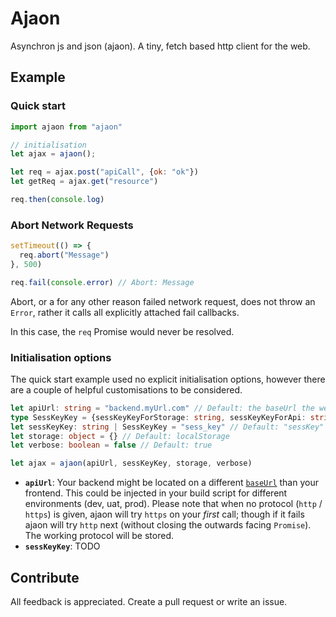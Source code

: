 # Ajaon

Asynchron js and json (ajaon). A tiny, fetch based http client for the web.



## Example

### Quick start

```js
import ajaon from "ajaon"

// initialisation
let ajax = ajaon();

let req = ajax.post("apiCall", {ok: "ok"})
let getReq = ajax.get("resource")

req.then(console.log)
```

### Abort Network Requests

```js
setTimeout(() => {
  req.abort("Message")
}, 500)

req.fail(console.error) // Abort: Message
```

Abort, or a for any other reason failed network request, does not throw an `Error`, rather it calls all explicitly attached fail callbacks.

In this case, the `req` Promise would never be resolved.

### Initialisation options

The quick start example used no explicit initialisation options, however there are a couple of helpful customisations to be considered. 

```ts
let apiUrl: string = "backend.myUrl.com" // Default: the baseUrl the website is renderd on
type SessKeyKey = {sessKeyKeyForStorage: string, sessKeyKeyForApi: string}
let sessKeyKey: string | SessKeyKey = "sess_key" // Default: "sessKey"
let storage: object = {} // Default: localStorage
let verbose: boolean = false // Default: true

let ajax = ajaon(apiUrl, sessKeyKey, storage, verbose)
```

* **`apiUrl`**: Your backend might be located on a different [`baseUrl`]("https://www.npmjs.com/package/get-base-url") than your frontend. This could be injected in your build script for different environments (dev, uat, prod). Please note that when no protocol (`http` / `https`) is given, ajaon will try `https` on your *first* call; though if it fails ajaon will try `http` next (without closing the outwards facing `Promise`).  The working protocol will be stored.
* **`sessKeyKey`**: TODO

## Contribute

All feedback is appreciated. Create a pull request or write an issue.
